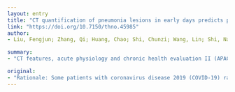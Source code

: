 ```yaml
---
layout: entry
title: "CT quantification of pneumonia lesions in early days predicts progression to severe illness in a cohort of COVID-19 patients"
link: "https://doi.org/10.7150/thno.45985"
author:
- Liu, Fengjun; Zhang, Qi; Huang, Chao; Shi, Chunzi; Wang, Lin; Shi, Nannan; Fang, Cong; Shan, Fei; Mei, Xue; Shi, Jing; Song, Fengxiang; Yang, Zhongcheng; Ding, Zezhen; Su, Xiaoming; Lu, Hongzhou; Zhu, Tongyu; Zhang, Zhiyong; Shi, Lei; Shi, Yuxin

summary:
- "CT features, acute physiology and chronic health evaluation II (APACHE-II) score, neutrophil-to-lymphocyte ratio and d-dimer were collected to predict the occurrence of severe illness within a 28-day follow-up. CT features from day 0 to day 4 performed the best in the prediction. The hazard ratios of PGV and PCV were 1.39 (95% CI 1.051.84, P=0.023) and 1."

original:
- "Rationale: Some patients with coronavirus disease 2019 (COVID-19) rapidly develop respiratory failure or even die, underscoring the need for early identification of patients at elevated risk of severe illness. This study aims to quantify pneumonia lesions by computed tomography (CT) in the early days to predict progression to severe illness in a cohort of COVID-19 patients. Methods: This retrospective cohort study included confirmed COVID-19 patients. Three quantitative CT features of pneumonia lesions were automatically calculated using artificial intelligence algorithms, representing the percentages of ground-glass opacity volume (PGV), semi-consolidation volume (PSV), and consolidation volume (PCV) in both lungs. CT features, acute physiology and chronic health evaluation II (APACHE-II) score, neutrophil-to-lymphocyte ratio (NLR), and d-dimer, on day 0 (hospital admission) and day 4, were collected to predict the occurrence of severe illness within a 28-day follow-up using both logistic regression and Cox proportional hazard models. Results: We included 134 patients, of whom 19 (14.2%) developed any severe illness. CT features on day 0 and day 4, as well as their changes from day 0 to day 4, showed predictive capability. Changes in CT features from day 0 to day 4 performed the best in the prediction (area under the receiver operating characteristic curve = 0.93, 95% confidence interval [CI] 0.87~0.99; C-index=0.88, 95% CI 0.81~0.95). The hazard ratios of PGV and PCV were 1.39 (95% CI 1.05~1.84, P=0.023) and 1.67 (95% CI 1.17~2.38, P=0.005), respectively. CT features, adjusted for age and gender, on day 4 and in terms of changes from day 0 to day 4 outperformed APACHE-II, NLR, and d-dimer. Conclusions: CT quantification of pneumonia lesions can early and non-invasively predict the progression to severe illness, providing a promising prognostic indicator for clinical management of COVID-19."
---
```


